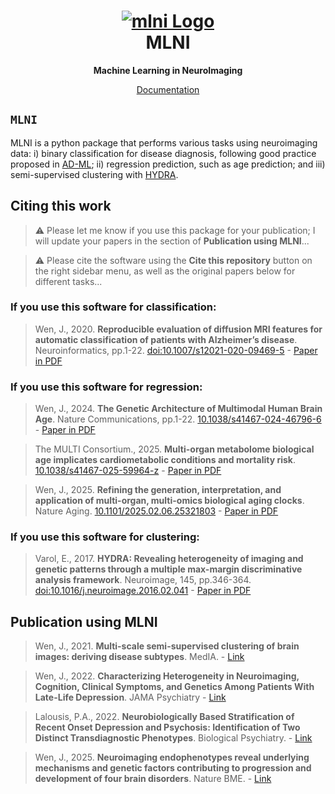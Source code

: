 <h1 align="center">
  <a href="https://anbai106.github.io/mlni/">
    <img src="https://anbai106.github.io/mlni/images/mlni.png" alt="mlni Logo">
  </a>
  <br/>
  MLNI
</h1>

<p align="center"><strong>Machine Learning in NeuroImaging</strong></p>

<p align="center">
  <a href="https://anbai106.github.io/mlni/">Documentation</a>
</p>

## `MLNI`
MLNI is a python package that performs various tasks using neuroimaging data: i) binary classification for disease diagnosis, following good practice proposed in [AD-ML](https://github.com/aramis-lab/AD-ML); ii) regression prediction, such as age prediction; and iii) semi-supervised clustering with [HYDRA](https://github.com/evarol/HYDRA).

## Citing this work
> :warning: Please let me know if you use this package for your publication; I will update your papers in the section of **Publication using MLNI**...

> :warning: Please cite the software using the **Cite this repository** button on the right sidebar menu, as well as the original papers below for different tasks...

### If you use this software for classification:
> Wen, J., 2020. **Reproducible evaluation of diffusion MRI features for automatic classification of patients with Alzheimer’s disease**. Neuroinformatics, pp.1-22. [doi:10.1007/s12021-020-09469-5](https://link.springer.com/article/10.1007/s12021-020-09469-5) - [Paper in PDF](https://arxiv.org/abs/1812.11183)

### If you use this software for regression:
> Wen, J., 2024. **The Genetic Architecture of Multimodal Human Brain Age**. Nature Communications, pp.1-22. [10.1038/s41467-024-46796-6](https://www.nature.com/articles/s41467-024-46796-6) - [Paper in PDF](https://www.nature.com/articles/s41467-024-46796-6)

> The MULTI Consortium., 2025. **Multi-organ metabolome biological age implicates cardiometabolic conditions and mortality risk**. [10.1038/s41467-025-59964-z](https://www.nature.com/articles/s41467-025-59964-z) - [Paper in PDF](https://www.nature.com/articles/s41467-025-59964-z)

> Wen, J., 2025. **Refining the generation, interpretation, and application of multi-organ, multi-omics biological aging clocks**. Nature Aging. [10.1101/2025.02.06.25321803](https://www.medrxiv.org/content/10.1101/2025.02.06.25321803v5) - [Paper in PDF](https://www.medrxiv.org/content/10.1101/2025.02.06.25321803v5)

### If you use this software for clustering:
> Varol, E., 2017. **HYDRA: Revealing heterogeneity of imaging and genetic patterns through a multiple max-margin discriminative analysis framework**. Neuroimage, 145, pp.346-364. [doi:10.1016/j.neuroimage.2016.02.041](https://www.sciencedirect.com/science/article/abs/pii/S1053811916001506?via%3Dihub) - [Paper in PDF](https://www.ncbi.nlm.nih.gov/pmc/articles/PMC5408358/pdf/nihms762663.pdf)

## Publication using MLNI
> Wen, J., 2021. **Multi-scale semi-supervised clustering of brain images: deriving disease subtypes**. MedIA. - [Link](https://www.sciencedirect.com/science/article/abs/pii/S1361841521003492)

> Wen, J., 2022. **Characterizing Heterogeneity in Neuroimaging, Cognition, Clinical Symptoms, and Genetics Among Patients With Late-Life Depression**. JAMA Psychiatry -  [Link](https://jamanetwork.com/journals/jamapsychiatry/article-abstract/2789902)

> Lalousis, P.A., 2022. **Neurobiologically Based Stratification of Recent Onset Depression and Psychosis: Identification of Two Distinct Transdiagnostic Phenotypes**. Biological Psychiatry. -  [Link](https://www.sciencedirect.com/science/article/pii/S0006322322011568#bib50)

> Wen, J., 2025. **Neuroimaging endophenotypes reveal underlying mechanisms and genetic factors contributing to progression and development of four brain disorders**. Nature BME. -  [Link](https://www.nature.com/articles/s41551-025-01412-w)